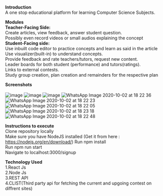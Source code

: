 <b>Introduction</b> <br/>
A one stop educational platform for learning Computer Science Subjects.

<b>Modules</b><br/>
<b>Teacher-Facing Side:</b> <br/>
Create articles, view feedback, answer student question. <br/>
Possibly even record videos or small audios explaining the concept<br/>
<b>Student-Facing side:</b> <br/>
Use inbuilt code editor to practice concepts and learn as said in the article<br/>
 Use visualizer(built-in) to understand concepts.<br/>
 Provide feedback and rate teachers/tutors, request new content.<br/>
Leader boards for both student (performance) and tutors(ratings).<br/>
 Links to external contests.<br/>
 Study group creation, plan creation and remainders for the respective plan<br/>

<b>Screenshots</b><br/><br/>
![image](https://user-images.githubusercontent.com/42892285/94992441-ade3d900-05a7-11eb-9e2c-7e9efffaa6ff.png)
![image](https://user-images.githubusercontent.com/42892285/94992474-e388c200-05a7-11eb-9062-1d423adc0a42.png)
![image](https://user-images.githubusercontent.com/42892285/94992450-be944f00-05a7-11eb-88eb-31f03f00e588.png)
![WhatsApp Image 2020-10-02 at 18 22 36](https://user-images.githubusercontent.com/42892285/94992043-e1713400-05a4-11eb-8bf8-9cf39c93f469.jpeg)
![WhatsApp Image 2020-10-02 at 18 22 23](https://user-images.githubusercontent.com/42892285/94992044-e33af780-05a4-11eb-8b8b-eae8e08aa6fb.jpeg)
![WhatsApp Image 2020-10-02 at 18 22 05](https://user-images.githubusercontent.com/42892285/94992045-e3d38e00-05a4-11eb-8a5f-db31e41d826f.jpeg)
![WhatsApp Image 2020-10-02 at 18 23 18](https://user-images.githubusercontent.com/42892285/94992046-e46c2480-05a4-11eb-9c36-66f55f650bb7.jpeg)
![WhatsApp Image 2020-10-02 at 18 22 48](https://user-images.githubusercontent.com/42892285/94992048-e46c2480-05a4-11eb-9b8f-0748a02f6847.jpeg)



<b>Instructions to execute</b><br/>
Clone repository locally<br/>
Make sure you have NodeJS installed (Get it from here : https://nodejs.org/en/download/)
Run npm install<br/>
Run npm run start<br/>
Navigate to localhost:3000/signup<br/>

<b>Technology Used</b><br/>
1.React Js<br/>
2.Node Js<br/>
3.REST API<br/>
4.CLIST(Third party api for fetching the current and upgoing contest on diffrent sites)
